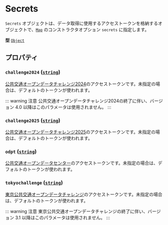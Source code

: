# Secrets

`Secrets` オブジェクトは、データ取得に使用するアクセストークンを格納するオブジェクトで、[`Map`](./map.md) のコンストラクタオプション `secrets` に指定します。

**型** [`Object`](https://developer.mozilla.org/docs/Web/JavaScript/Reference/Global_Objects/Object)

## プロパティ

### **`challenge2024`** ([`string`](https://developer.mozilla.org/docs/Web/JavaScript/Reference/Global_Objects/String))

[公共交通オープンデータチャレンジ2024](https://challenge2024.odpt.org)のアクセストークンです。未指定の場合は、デフォルトのトークンが使われます。

::: warning 注意
公共交通オープンデータチャレンジ2024の終了に伴い、バージョン 4.0 以降はこのパラメータは使用されません。
:::

### **`challenge2025`** ([`string`](https://developer.mozilla.org/docs/Web/JavaScript/Reference/Global_Objects/String))

[公共交通オープンデータチャレンジ2025](https://challenge2025.odpt.org)のアクセストークンです。未指定の場合は、デフォルトのトークンが使われます。

### **`odpt`** ([`string`](https://developer.mozilla.org/docs/Web/JavaScript/Reference/Global_Objects/Object))

[公共交通オープンデータセンター](https://www.odpt.org)のアクセストークンです。未指定の場合は、デフォルトのトークンが使われます。

### **`tokyochallenge`** ([`string`](https://developer.mozilla.org/docs/Web/JavaScript/Reference/Global_Objects/String))

[東京公共交通オープンデータチャレンジ](https://tokyochallenge.odpt.org)のアクセストークンです。未指定の場合は、デフォルトのトークンが使われます。

::: warning 注意
東京公共交通オープンデータチャレンジの終了に伴い、バージョン 3.1 以降はこのパラメータは使用されません。
:::
